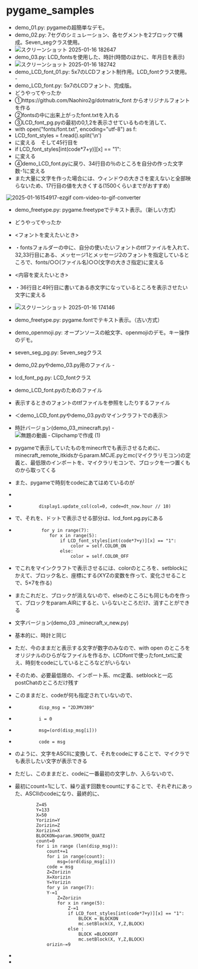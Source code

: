 # pygame_samples

 - demo_01.py: pygameの超簡単なデモ。
 - demo_02.py: 7セグのシミュレーション、各セグメントを2ブロックで構成。Seven_segクラス使用。
 -  ![スクリーンショット 2025-01-16 182647](https://github.com/user-attachments/assets/01e49458-5eaf-4e9f-a5c4-5ff23854cd5c)
 - demo_03.py: LCD_fontsを使用した、時計(時間のほかに、年月日を表示)
 - ![スクリーンショット 2025-01-16 182742](https://github.com/user-attachments/assets/3ae9dd7e-4fff-4466-adef-4d31b9a83a8d)
 - demo_LCD_font_01.py: 5x7のLCDフォント制作用。LCD_fontクラス使用。 -
 - demo_LCD_font.py: 5x7のLCDフォント、完成版。
 - どうやってやったか
 - ①https://github.com/Naohiro2g/dotmatrix_font    からオリジナルフォントを作る
 - ②fontsの中に出来上がったfont.txtを入れる
 - ③LCD_font_pg.pyの最初の0,1,2を表示させているものを消して、
 - with open("fonts/font.txt", encoding="utf-8") as f:
 - LCD_font_styles = f.read().split('\n')
 - に変える　そして45行目を
 - if LCD_font_styles[int(code*7+y)][x] == "1":
 - に変える
 - ④demo_LCD_font.pyに戻り、34行目の％のところを自分の作った文字数-1に変える
 - また大量に文字を作った場合には、ウィンドウの大きさを変えないと全部映らないため、17行目の値を大きくする(1500くらいまでがおすすめ)
        
![2025-01-16154917-ezgif com-video-to-gif-converter](https://github.com/user-attachments/assets/0a5dbc7b-a15f-4aaa-b718-6cb85f919cb7)

 - demo_freetype.py: pygame.freetypeでテキスト表示。（新しい方式）
 - どうやってやったか
 - <フォントを変えたいとき>
 - ・fontsフォルダーの中に、自分の使いたいフォントのttfファイルを入れて、32,33行目にある、メッセージ1とメッセージ2のフォントを指定しているところで、fonts/○○(ファイル名)○○(文字の大きさ指定)に変える
 - <内容を変えたいとき>
 - ・36行目と49行目に書いてある赤文字になっているところを表示させたい文字に変える
 - ![スクリーンショット 2025-01-16 174146](https://github.com/user-attachments/assets/28d3a725-dad9-4b76-ad92-94748193b360)
 - demo_freetype.py: pygame.fontでテキスト表示。（古い方式）

 - demo_openmoji.py: オープンソースの絵文字、openmojiのデモ。キー操作のデモ。
 - seven_seg_pg.py: Seven_segクラス
 - demo_02.pyやdemo_03.py用のファイル - 
 - lcd_font_pg.py: LCD_fontクラス
 - demo_LCD_font.pyのためのファイル
 - 表示するときのフォントのttfファイルを参照をしたりするファイル
 - ＜demo_LCD_font.pyやdemo_03.pyのマインクラフトでの表示＞
 - 時計バージョン(demo_03_minecraft.py)
 -![無題の動画 ‐ Clipchampで作成 (1)](https://github.com/user-attachments/assets/3ff12523-9cda-4a5e-912c-a066b8d0adf2)
 - pygameで表示していたものをminecrftでも表示させるために、minecraft_remote_itkidsからparam.MCJE.pyとmc(マイクラリモコン)の定義と、最低限のインポートを、マイクラリモコンで、ブロックを一つ置くものから取ってくる
 - また、pygameで時刻をcodeにあてはめているのが
 -
 -              display1.update_col(col=0, code=dt_now.hour // 10)
 -  で、それを、ドットで表示させる部分は、lcd_font.pg.pyにある
 　                         
 -               for y in range(7):
                    for x in range(5):
                        if LCD_font_styles[int(code*7+y)][x] == "1":
                            color = self.COLOR_ON
                        else:
                            color = self.COLOR_OFF
  
    
 -  でこれをマインクラフトで表示させるには、colorのところを、setblockにかえて、ブロック名と、座標にする(XYZの変数を作って、変化させることで、5×7を作る)
 -  またこれだと、ブロックが消えないので、elseのところにも同じものを作って、ブロックをparam.AIRにすると、いらないところだけ、消すことができる
 -  文字バージョン(demo_03 _minecraft_v_new.py)
 -  基本的に、時計と同じ
 -  ただ、今のままだと表示する文字が数字のみなので、with open のところをオリジナルのひらがなファイルを作るか、LCDfontで使ったfont_txtに変え、時刻をcodeにしているところなどがいらない
 -  そのため、必要最低限の、インポート系、mc定義、setblockと一応postChatのところだけ残す
 -  このままだと、codeが何も指定されていないので、
 -              disp_msg = "2DJMV389"
 -              i = 0
 -              msg=(ord(disp_msg[i]))
 -              code = msg
 -  のように、文字をASCIIに変換して、それをcodeにすることで、マイクラでも表示したい文字が表示できる
 -  ただし、このままだと、codeに一番最初の文字しか、入らないので、
 -  最初にcount=1にして、繰り返す回数をcountにすることで、それぞれにあった、ASCIIのcodeになり、最終的に、
 
                Z=45
                Y=133
                X=50
                Yorizin=Y
                Zorizin=Z
                Xorizin=X
                BLOCKON=param.SMOOTH_QUATZ
                count=0
                for i in range (len(disp_msg)):
                    count+=1
                    for i in range(count):
                        msg=(ord(disp_msg[i]))
                    code = msg
                    Z=Zorizin
                    X=Xorizin
                    Y=Yorizin
                    for y in range(7):
                    Y-=1
                        Z=Zorizin
                        for x in range(5):
                            Z-=1
                            if LCD_font_styles[int(code*7+y)][x] == "1":
                                BLOCK = BLOCKON
                                mc.setBlock(X, Y,Z,BLOCK)
                            else :
                                BLOCK =BLOCKOFF
                                mc.setBlock(X, Y,Z,BLOCK)
                    orizin-=9   

 

    
 
                    
                        
 -                  


           


        
        
    
   
   
   
    
    
        
    



 

 
   

  
  
   
 
  - 
